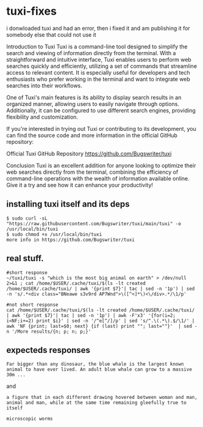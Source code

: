 # tuxi-fixes
i donwloaded tuxi and had an error, then i fixed it and am publishing it for somebody else that could not use it 


Introduction to Tuxi
Tuxi is a command-line tool designed to simplify the search and viewing of information directly from the terminal. With a straightforward and intuitive interface, Tuxi enables users to perform web searches quickly and efficiently, utilizing a set of commands that streamline access to relevant content. It is especially useful for developers and tech enthusiasts who prefer working in the terminal and want to integrate web searches into their workflows.

One of Tuxi's main features is its ability to display search results in an organized manner, allowing users to easily navigate through options. Additionally, it can be configured to use different search engines, providing flexibility and customization.

If you're interested in trying out Tuxi or contributing to its development, you can find the source code and more information in the official GitHub repository:

Official Tuxi GitHub Repository
https://github.com/Bugswriter/tuxi

Conclusion
Tuxi is an excellent addition for anyone looking to optimize their web searches directly from the terminal, combining the efficiency of command-line operations with the wealth of information available online. Give it a try and see how it can enhance your productivity!



## installing tuxi itself and its deps
    
    $ sudo curl -sL "https://raw.githubusercontent.com/Bugswriter/tuxi/main/tuxi" -o /usr/local/bin/tuxi
    $ sudo chmod +x /usr/local/bin/tuxi
    more info in https://github.com/Bugswriter/tuxi



## real stuff.

    #short response
    ~/tuxi/tuxi -s "which is the most big animal on earth" > /dev/null 2>&1 ; cat /home/$USER/.cache/tuxi/$(ls -lt created /home/$USER/.cache/tuxi/ | awk '{print $7}'| tac | sed -n '1p') | sed -n 's/.*<div class="BNeawe s3v9rd AP7Wnd">\([^<]*\)<\/div>.*/\1/p'
    
    #not short response
    cat /home/$USER/.cache/tuxi/$(ls -lt created /home/$USER/.cache/tuxi/ | awk '{print $7}'| tac | sed -n '1p') | awk -F'x3' '{for(i=2; i<NF;i+=2) print $i}' | sed -n '/^e[^/]/p' | sed 's/^.\(.*\).$/\1/' | awk 'NF {print; last=$0; next} {if (last) print ""; last=""}'  | sed -n '/More results/{n; p; n; p;}'


## expecteds responses 

    Far bigger than any dinosaur, the blue whale is the largest known animal to have ever lived. An adult blue whale can grow to a massive 30m ...

and

    a figure that in each different drawing hovered between woman and man, animal and man, while at the same time remaining gleefully true to itself
    
    microscopic worms

    
